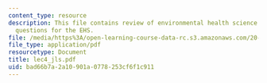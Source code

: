 ```yaml
---
content_type: resource
description: This file contains review of environmental health science paradigm, The
  questions for the EHS.
file: /media/https%3A/open-learning-course-data-rc.s3.amazonaws.com/20-104j-chemicals-in-the-environment-toxicology-and-public-health-be-104j-spring-2005/bad66b7a2a10901a0778253cf6f1c911_lec4_jls.pdf
file_type: application/pdf
resourcetype: Document
title: lec4_jls.pdf
uid: bad66b7a-2a10-901a-0778-253cf6f1c911
---
```

